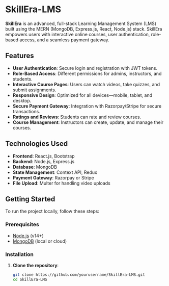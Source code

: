 # SkillEra-LMS

**SkillEra** is an advanced, full-stack Learning Management System (LMS) built using the MERN (MongoDB, Express.js, React, Node.js) stack. SkillEra empowers users with interactive online courses, user authentication, role-based access, and a seamless payment gateway.

## Features

- **User Authentication**: Secure login and registration with JWT tokens.
- **Role-Based Access**: Different permissions for admins, instructors, and students.
- **Interactive Course Pages**: Users can watch videos, take quizzes, and submit assignments.
- **Responsive Design**: Optimized for all devices—mobile, tablet, and desktop.
- **Secure Payment Gateway**: Integration with Razorpay/Stripe for secure transactions.
- **Ratings and Reviews**: Students can rate and review courses.
- **Course Management**: Instructors can create, update, and manage their courses.

## Technologies Used

- **Frontend**: React.js, Bootstrap
- **Backend**: Node.js, Express.js
- **Database**: MongoDB
- **State Management**: Context API, Redux
- **Payment Gateway**: Razorpay or Stripe
- **File Upload**: Multer for handling video uploads

## Getting Started

To run the project locally, follow these steps:

### Prerequisites

- [Node.js](https://nodejs.org/) (v14+)
- [MongoDB](https://www.mongodb.com/) (local or cloud)

### Installation

1. **Clone the repository**:
   ```bash
   git clone https://github.com/yourusername/SkillEra-LMS.git
   cd SkillEra-LMS
